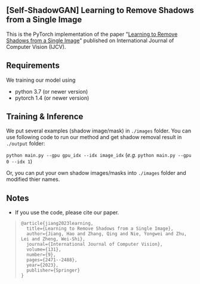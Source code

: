 ## \[Self-ShadowGAN\] Learning to Remove Shadows from a Single Image
This is the PyTorch implementation of the paper "[Learning to Remove Shadows from a Single Image](https://link.springer.com/article/10.1007/s11263-023-01823-9)" published on International Journal of Computer Vision (IJCV).


## Requirements
We training our model using
- python 3.7 (or newer version)
- pytorch 1.4 (or newer version)

  

## Training & Inference
We put several examples (shadow image/mask) in `./images` folder. You can use following code to run our method and get shadow removal result in `./output` folder:

`python main.py --gpu gpu_idx --idx image_idx` (*e.g.* `python main.py --gpu 0 --idx 1`)

Or, you can put your own shadow images/masks into `./images` folder and modified thier names.


## Notes

- If you use the code, please cite our paper.

> ```
> @article{jiang2023learning,
>   title={Learning to Remove Shadows from a Single Image},
>   author={Jiang, Hao and Zhang, Qing and Nie, Yongwei and Zhu, Lei and Zheng, Wei-Shi},
>   journal={International Journal of Computer Vision},
>   volume={131},
>   number={9},
>   pages={2471--2488},
>   year={2023},
>   publisher={Springer}
> }
> ```

